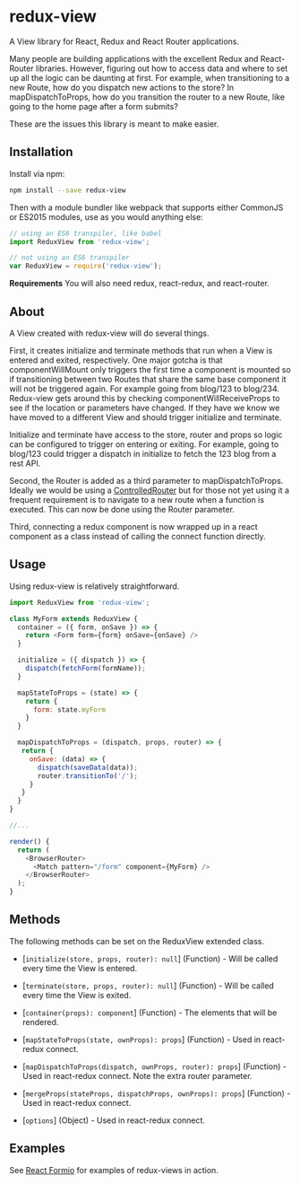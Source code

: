 # redux-view
A View library for React, Redux and React Router applications.

Many people are building applications with the excellent Redux and React-Router libraries. However, figuring out how to access data and where to set up all the logic can be daunting at first. For example, when transitioning to a new Route, how do you dispatch new actions to the store? In mapDispatchToProps, how do you transition the router to a new Route, like going to the home page after a form submits?

These are the issues this library is meant to make easier.

## Installation

 Install via npm:
 
 ```bash
 npm install --save redux-view
 ```
 
 Then with a module bundler like webpack that supports either CommonJS or ES2015 modules, use as you would anything else:
 
 ```javascript
 // using an ES6 transpiler, like babel
 import ReduxView from 'redux-view';
 
 // not using an ES6 transpiler
 var ReduxView = require('redux-view');
 ```
 
**Requirements**
You will also need redux, react-redux, and react-router.
 
## About
A View created with redux-view will do several things.
 
First, it creates initialize and terminate methods that run when a View is entered and exited, respectively. One major gotcha is that componentWillMount only triggers the first time a component is mounted so if transitioning between two Routes that share the same base component it will not be triggered again. For example going from blog/123 to blog/234. Redux-view gets around this by checking componentWillReceiveProps to see if the location or parameters have changed. If they have we know we have moved to a different View and should trigger initialize and terminate.
 
Initialize and terminate have access to the store, router and props so logic can be configured to trigger on entering or exiting. For example, going to blog/123 could trigger a dispatch in initialize to fetch the 123 blog from a rest API.
 
Second, the Router is added as a third parameter to mapDispatchToProps. Ideally we would be using a [ControlledRouter](https://github.com/ReactTraining/react-router-addons-controlled) but for those not yet using it a frequent requirement is to navigate to a new route when a function is executed. This can now be done using the Router parameter.
 
Third, connecting a redux component is now wrapped up in a react component as a class instead of calling the connect function directly.
 
## Usage
Using redux-view is relatively straightforward.
 
```javascript
import ReduxView from 'redux-view';

class MyForm extends ReduxView {
  container = ({ form, onSave }) => {
    return <Form form={form} onSave={onSave} />
  }

  initialize = ({ dispatch }) => {
    dispatch(fetchForm(formName));
  }

  mapStateToProps = (state) => {
    return {
      form: state.myForm
    }
  }

  mapDispatchToProps = (dispatch, props, router) => {
   return {
     onSave: (data) => {
       dispatch(saveData(data));
       router.transitionTo('/');
     }
   }
  }
}

//...

render() {
  return (
    <BrowserRouter>
      <Match pattern="/form" component={MyForm} />
    </BrowserRouter>
  );
}
```
 
## Methods
The following methods can be set on the ReduxView extended class.

* [`initialize(store, props, router): null`] \(Function) - Will be called every time the View is entered.
  
* [`terminate(store, props, router): null`] \(Function) - Will be called every time the View is exited.
  
* [`container(props): component`] \(Function) - The elements that will be rendered.
  
* [`mapStateToProps(state, ownProps): props`] \(Function) - Used in react-redux connect.
  
* [`mapDispatchToProps(dispatch, ownProps, router): props`] \(Function) - Used in react-redux connect. Note the extra router parameter.
  
* [`mergeProps(stateProps, dispatchProps, ownProps): props`] \(Function) - Used in react-redux connect.
  
* [`options`] \(Object) - Used in react-redux connect.
 
## Examples
See [React Formio](https://github.com/formio/react-formio/tree/master/src) for examples of redux-views in action.